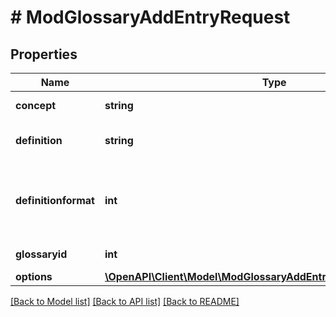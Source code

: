 # # ModGlossaryAddEntryRequest

## Properties

Name | Type | Description | Notes
------------ | ------------- | ------------- | -------------
**concept** | **string** | Glossary concept | [default to 'null']
**definition** | **string** | Glossary concept definition | [default to 'null']
**definitionformat** | **int** | definition format (1 &#x3D; HTML, 0 &#x3D; MOODLE, 2 &#x3D; PLAIN, or 4 &#x3D; MARKDOWN) |
**glossaryid** | **int** | Glossary id | [default to null]
**options** | [**\OpenAPI\Client\Model\ModGlossaryAddEntryRequestOptionsInner[]**](ModGlossaryAddEntryRequestOptionsInner.md) |  | [optional]

[[Back to Model list]](../../README.md#models) [[Back to API list]](../../README.md#endpoints) [[Back to README]](../../README.md)
